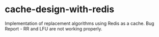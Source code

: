 # cache-design-with-redis
Implementation of replacement algorithms using Redis as a cache.
Bug Report - RR and LFU are not working properly.